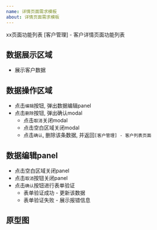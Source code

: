 ```yaml
---
name: 详情页面需求模板
about: 详情页面需求模板
---
```

xx页面功能列表
[客户管理] - 客户详情页面功能列表

数据展示区域
---
- 展示客户数据

数据操作区域
---
- 点击`编辑`按钮, 弹出数据编辑panel
- 点击`删除`按钮, 弹出确认modal
  - 点击`取消`关闭modal
  - 点击空白区域关闭modal
  - 点击`确认`, 删除该条数据, 并返回`[客户管理] - 客户列表页面`

数据编辑panel
---
- 点击空白区域关闭panel
- 点击`取消`按钮关闭panel
- 点击`确认`按钮进行表单验证
  - 表单验证成功 - 更新该数据
  - 表单验证失败 - 展示报错信息

原型图
---

